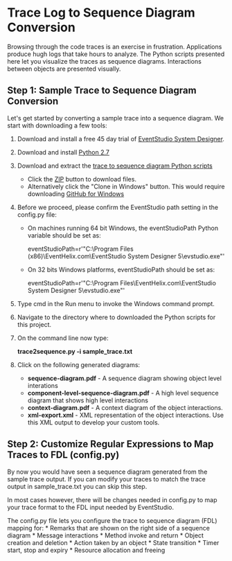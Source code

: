 # Trace Log to Sequence Diagram Conversion

Browsing through the code traces is an exercise in frustration. Applications produce hugh logs that take
hours to analyze. The Python scripts presented here let you visualize the traces as sequence diagrams. Interactions
between objects are presented visually.

## Step 1: Sample Trace to Sequence Diagram Conversion

Let's get started by converting a sample trace into a sequence diagram. We start with downloading a few tools:

1. Download and install  a free 45 day trial of [EventStudio System Designer](http://www.EventHelix.com/EventStudio).
1. Download and install [Python 2.7](http://www.python.org/getit/releases/2.7/)
1. Download and extract the [trace to sequence diagram Python scripts](https://github.com/eventhelix/trace-to-sequence-diagram)
   * Click the [ZIP](https://github.com/eventhelix/trace-to-sequence-diagram/zipball/master) button to download files.
   * Alternatively click the "Clone in Windows" button. This would require downloading [GitHub for Windows](http://windows.github.com/)
1. Before we proceed, please confirm the EventStudio path setting in the config.py file:
	* On machines running 64 bit Windows, the eventStudioPath Python variable should be set as:

		eventStudioPath=r'"C:\Program Files (x86)\EventHelix.com\EventStudio System Designer 5\evstudio.exe"'
	* On 32 bits Windows platforms, eventStudioPath should be set as:

		eventStudioPath=r'"C:\Program Files\EventHelix.com\EventStudio System Designer 5\evstudio.exe"'

		
1. Type cmd in the Run menu to invoke the Windows command prompt.
1. Navigate to the directory where to downloaded the Python scripts for this project.
1. On the command line now type:

	**trace2sequence.py -i sample_trace.txt**  

1. Click on the following generated diagrams:
	* **sequence-diagram.pdf** - A sequence diagram showing object level interations
	* **component-level-sequence-diagram.pdf** - A high level sequence diagram that shows high level interactions
	* **context-diagram.pdf** - A context diagram of the object interactions.
	* **xml-export.xml** - XML representation of the object interactions. Use this XML output to develop your custom tools.

## Step 2: Customize Regular Expressions to Map Traces to FDL (config.py)

By now you would have seen a sequence diagram generated from the sample trace output. If you can modify your traces to 
match the trace output in sample_trace.txt you can skip this step.

In most cases however, there will be changes needed in config.py to map your trace format to the FDL input needed by EventStudio.

The config.py file lets you configure the trace to sequence diagram (FDL) mapping for:
	* Remarks that are shown on the right side of a sequence diagram
	* Message interactions
	* Method invoke and return
	* Object creation and deletion
	* Action taken by an object
	* State transition
	* Timer start, stop and expiry
	* Resource allocation and freeing

